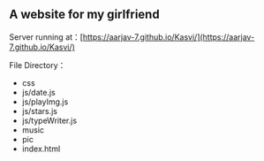 ## A website for my girlfriend 

Server running at：[https://aarjav-7.github.io/Kasvi/](https://aarjav-7.github.io/Kasvi/)

File Directory：   
* css
* js/date.js
* js/playImg.js 
* js/stars.js
* js/typeWriter.js
* music
* pic
* index.html
